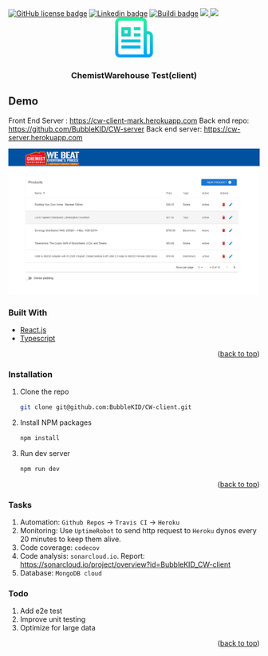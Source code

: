 <div id="top"></div>

<!-- PROJECT SHIELDS -->
<a href="https://github.com/BubbleKID/CW-client/blob/main/LICENSE" alt="Activity">
    <img alt="GitHub license badge" src="https://img.shields.io/github/license/BubbleKID/CW-client"></a>
<a href="https://www.linkedin.com/in/xin-chen-mark" alt="Activity">
    <img alt="Linkedin badge" src="https://img.shields.io/badge/LinkedIn-0077B5?style=flat&logo=linkedin&logoColor=white"></a>
<a href="https://app.travis-ci.com/github/BubbleKID/CW-client" alt="Activity">
    <img alt="Buildi badge" src="https://app.travis-ci.com/BubbleKID/CW-client.svg?branch=main"></a>    
<a href="https://codecov.io/gh/BubbleKID/CW-client">
    <img src="https://codecov.io/gh/BubbleKID/CW-client/branch/main/graph/badge.svg?token=60YDH3NGO6"/>
</a>

<a href="https://sonarcloud.io/project/overview?id=BubbleKID_CW-client">
    <img src="https://sonarcloud.io/api/project_badges/measure?project=BubbleKID_CW-client&metric=alert_status"/>
</a>

<!-- PROJECT LOGO -->
<br />
<div align="center">
  <a href="https://github.com/BubbleKID/CW-client">
    <img src="logo.png" alt="Logo" width="80" height="80">
  </a>
  <h3 align="center">ChemistWarehouse Test(client)</h3>
</div>

## Demo
Front End Server : https://cw-client-mark.herokuapp.com
Back end repo: https://github.com/BubbleKID/CW-server
Back end server: https://cw-server.herokuapp.com

<a href="https://cw-client-mark.herokuapp.com/"><img src="https://raw.githubusercontent.com/BubbleKID/CW-client/main/screenshot.png" alt="https://cw-client-mark.herokuapp.com" /></a>

### Built With
* [React.js](https://reactjs.org/)
* [Typescript](https://www.typescriptlang.org/)

<p align="right">(<a href="#top">back to top</a>)</p>

### Installation
1. Clone the repo
   ```sh
   git clone git@github.com:BubbleKID/CW-client.git
   ```
2. Install NPM packages
   ```sh
   npm install
   ```
3. Run dev server
   ```sh
   npm run dev
   ```

<p align="right">(<a href="#top">back to top</a>)</p>

### Tasks
1. Automation: `Github Repos` -> `Travis CI` -> `Heroku`
2. Monitoring: Use `UptimeRobot` to send http request to `Heroku` dynos every 20 minutes to keep them alive.
3. Code coverage: `codecov`
4. Code analysis: `sonarcloud.io`. Report: https://sonarcloud.io/project/overview?id=BubbleKID_CW-client
5. Database: `MongoDB cloud`

### Todo
1. Add e2e test
2. Improve unit testing
3. Optimize for large data


<p align="right">(<a href="#top">back to top</a>)</p>